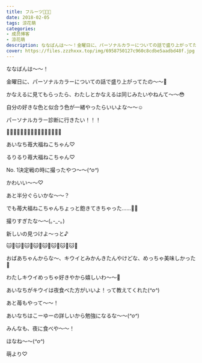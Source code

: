 ```yaml
---
title: フルーツ🍓🐱🍊
date: 2018-02-05
tags: 涼花萌
categories: 
- 成员博客
- 涼花萌
description: ななばんは〜〜！金曜日に、パーソナルカラーについての話で盛り上がってたの〜〜🤗かなえるに見てもらったら、わたしとかなえるは同じみたいやねんて〜〜😳自...
cover: https://files.zzzhxxx.top/img/6958750127c960c8cdbe5aadbd48f.jpg 
---
```







ななばんは〜〜！






金曜日に、パーソナルカラーについての話で盛り上がってたの〜〜🤗





かなえるに見てもらったら、わたしとかなえるは同じみたいやねんて〜〜😳





自分の好きな色と似合う色が一緒やったらいいよな〜〜☺️








パーソナルカラー診断に行きたい！！！












🍓🐱🍓🐱🍓🐱🍓🐱🍓🐱🍓🐱🍓🐱🍓🐱




あいなち苺大福ねこちゃん♡









るりるり苺大福ねこちゃん♡







No. 1決定戦の時に撮ったやつ〜〜(*^o^*)






かわいい〜〜♡





あと半分ぐらいかな〜〜？






でも苺大福ねこちゃんちょっと飽きてきちゃった……🍓🐱




撮りすぎたな〜〜(｡-_-｡)





新しいの見つけよ〜っと♪






🐱🍓🐱🍓🐱🍓🐱🍓🐱🍓🐱🍓🐱🍓🐱🍓
















おばあちゃんからな〜、キウイとみかんきたんやけどな、めっちゃ美味しかった🍊





わたしキウイめっちゃ好きやから嬉しいわ〜〜🍊




あいなちがキウイは夜食べた方がいいよ！って教えてくれた(*^o^*)




あと苺もやって〜〜！





あいなちはこーゆーの詳しいから勉強になるな〜〜(*^o^*)




みんなも、夜に食べや〜〜！









ほなね〜〜(*^o^*)



萌より♡


